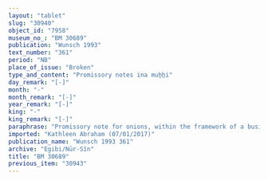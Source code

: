 ```yaml
---
layout: "tablet"
slug: "30940"
object_id: "7958"
museum_no_: "BM 30689"
publication: "Wunsch 1993"
text_number: "361"
period: "NB"
place_of_issue: "Broken"
type_and_content: "Promissory notes ina muẖẖi"
day_remark: "[-]"
month: "-"
month_remark: "[-]"
year_remark: "[-]"
king: "-"
king_remark: "[-]"
paraphrase: "Promissory note for onions, within the framework of a business partnership (<em>harrānu</em>).<br /> <strong>B</strong> owes 950 strings (<em>gidlu</em>) of onions to <strong>A<sub>1</sub></strong> and <strong>A<sub>2</sub></strong>, to be delivered in Ayyār (II). In addition, there is an earlier promissory note about the business partnership (<em>u&rsquo;iltu &scaron;a harrāni</em>) with <strong>C</strong><sup>(?)</sup>. The rest of the document is broken off]. Names of 2 witnesses and the scribe: Rēmūt-Bēl/Bēl-&hellip;.<br /> &nbsp;<br /> <strong>A<sub>1 </sub></strong>= Madān-&scaron;umu-iddin/Zēria//Nabāya; <strong>A<sub>2 </sub></strong>= Nab&ucirc;-u&scaron;allim/Īnia; <strong>B </strong>= Nab&ucirc;-bān-ahi/Nab&ucirc;-malik; <strong>C </strong>= IM-x-x"
imported: "Kathleen Abraham (07/01/2017)"
publication_name: "Wunsch 1993 361"
archive: "Egibi/Nūr-Sîn"
title: "BM 30689"
previous_item: "30943"
---
```

